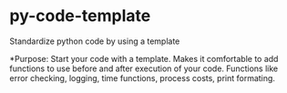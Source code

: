 # py-code-template
Standardize python code by using a template

*Purpose: 
Start your code with a template. Makes it comfortable to add functions to use before and after execution of
your code. Functions like error checking, logging, time functions, process costs, print formating. 
